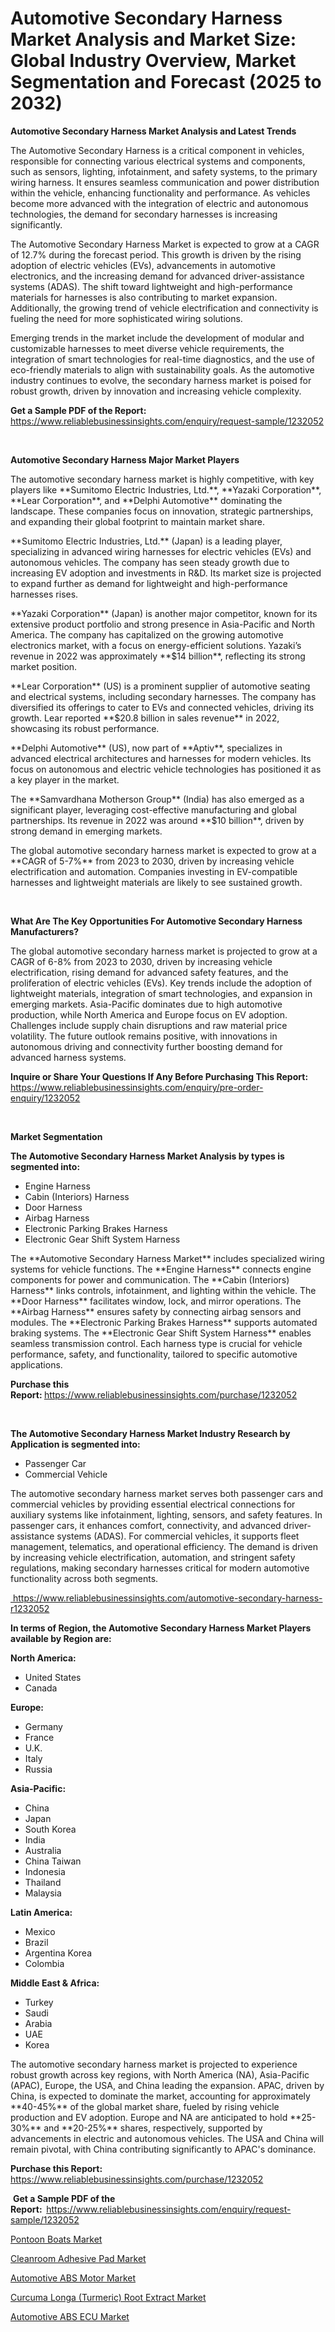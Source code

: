 <p><h1>Automotive Secondary Harness Market Analysis and Market Size: Global Industry Overview, Market Segmentation and Forecast (2025 to 2032)</h1></p><p><strong>Automotive Secondary Harness Market Analysis and Latest Trends</strong></p>
<p><p>The Automotive Secondary Harness is a critical component in vehicles, responsible for connecting various electrical systems and components, such as sensors, lighting, infotainment, and safety systems, to the primary wiring harness. It ensures seamless communication and power distribution within the vehicle, enhancing functionality and performance. As vehicles become more advanced with the integration of electric and autonomous technologies, the demand for secondary harnesses is increasing significantly.</p><p>The Automotive Secondary Harness Market is expected to grow at a CAGR of 12.7% during the forecast period. This growth is driven by the rising adoption of electric vehicles (EVs), advancements in automotive electronics, and the increasing demand for advanced driver-assistance systems (ADAS). The shift toward lightweight and high-performance materials for harnesses is also contributing to market expansion. Additionally, the growing trend of vehicle electrification and connectivity is fueling the need for more sophisticated wiring solutions.</p><p>Emerging trends in the market include the development of modular and customizable harnesses to meet diverse vehicle requirements, the integration of smart technologies for real-time diagnostics, and the use of eco-friendly materials to align with sustainability goals. As the automotive industry continues to evolve, the secondary harness market is poised for robust growth, driven by innovation and increasing vehicle complexity.</p></p>
<p><strong>Get a Sample PDF of the Report:&nbsp;</strong> <a href="https://www.reliablebusinessinsights.com/enquiry/request-sample/1232052?utm_campaign=950&utm_medium=2&utm_source=Github&utm_content=ia&utm_term=23012025&utm_id=automotive-secondary-harness">https://www.reliablebusinessinsights.com/enquiry/request-sample/1232052</a></p>
<p>&nbsp;</p>
<p><strong>Automotive Secondary Harness Major Market Players</strong></p>
<p><p>The automotive secondary harness market is highly competitive, with key players like **Sumitomo Electric Industries, Ltd.**, **Yazaki Corporation**, **Lear Corporation**, and **Delphi Automotive** dominating the landscape. These companies focus on innovation, strategic partnerships, and expanding their global footprint to maintain market share.</p><p>**Sumitomo Electric Industries, Ltd.** (Japan) is a leading player, specializing in advanced wiring harnesses for electric vehicles (EVs) and autonomous vehicles. The company has seen steady growth due to increasing EV adoption and investments in R&D. Its market size is projected to expand further as demand for lightweight and high-performance harnesses rises.</p><p>**Yazaki Corporation** (Japan) is another major competitor, known for its extensive product portfolio and strong presence in Asia-Pacific and North America. The company has capitalized on the growing automotive electronics market, with a focus on energy-efficient solutions. Yazaki’s revenue in 2022 was approximately **$14 billion**, reflecting its strong market position.</p><p>**Lear Corporation** (US) is a prominent supplier of automotive seating and electrical systems, including secondary harnesses. The company has diversified its offerings to cater to EVs and connected vehicles, driving its growth. Lear reported **$20.8 billion in sales revenue** in 2022, showcasing its robust performance.</p><p>**Delphi Automotive** (US), now part of **Aptiv**, specializes in advanced electrical architectures and harnesses for modern vehicles. Its focus on autonomous and electric vehicle technologies has positioned it as a key player in the market.</p><p>The **Samvardhana Motherson Group** (India) has also emerged as a significant player, leveraging cost-effective manufacturing and global partnerships. Its revenue in 2022 was around **$10 billion**, driven by strong demand in emerging markets.</p><p>The global automotive secondary harness market is expected to grow at a **CAGR of 5-7%** from 2023 to 2030, driven by increasing vehicle electrification and automation. Companies investing in EV-compatible harnesses and lightweight materials are likely to see sustained growth.</p></p>
<p>&nbsp;</p>
<p><strong>What Are The Key Opportunities For Automotive Secondary Harness Manufacturers?</strong></p>
<p><p>The global automotive secondary harness market is projected to grow at a CAGR of 6-8% from 2023 to 2030, driven by increasing vehicle electrification, rising demand for advanced safety features, and the proliferation of electric vehicles (EVs). Key trends include the adoption of lightweight materials, integration of smart technologies, and expansion in emerging markets. Asia-Pacific dominates due to high automotive production, while North America and Europe focus on EV adoption. Challenges include supply chain disruptions and raw material price volatility. The future outlook remains positive, with innovations in autonomous driving and connectivity further boosting demand for advanced harness systems.</p></p>
<p><strong>Inquire or Share Your Questions If Any Before Purchasing This Report:</strong> <a href="https://www.reliablebusinessinsights.com/enquiry/pre-order-enquiry/1232052?utm_campaign=950&utm_medium=2&utm_source=Github&utm_content=ia&utm_term=23012025&utm_id=automotive-secondary-harness">https://www.reliablebusinessinsights.com/enquiry/pre-order-enquiry/1232052</a></p>
<p>&nbsp;</p>
<p><strong>Market Segmentation</strong></p>
<p><strong>The Automotive Secondary Harness Market Analysis by types is segmented into:</strong></p>
<p><ul><li>Engine Harness</li><li>Cabin (Interiors) Harness</li><li>Door Harness</li><li>Airbag Harness</li><li>Electronic Parking Brakes Harness</li><li>Electronic Gear Shift System Harness</li></ul></p>
<p><p>The **Automotive Secondary Harness Market** includes specialized wiring systems for vehicle functions. The **Engine Harness** connects engine components for power and communication. The **Cabin (Interiors) Harness** links controls, infotainment, and lighting within the vehicle. The **Door Harness** facilitates window, lock, and mirror operations. The **Airbag Harness** ensures safety by connecting airbag sensors and modules. The **Electronic Parking Brakes Harness** supports automated braking systems. The **Electronic Gear Shift System Harness** enables seamless transmission control. Each harness type is crucial for vehicle performance, safety, and functionality, tailored to specific automotive applications.</p></p>
<p><strong>Purchase this Report:&nbsp;</strong><a href="https://www.reliablebusinessinsights.com/purchase/1232052?utm_campaign=950&utm_medium=2&utm_source=Github&utm_content=ia&utm_term=23012025&utm_id=automotive-secondary-harness">https://www.reliablebusinessinsights.com/purchase/1232052</a></p>
<p>&nbsp;</p>
<p><strong>The Automotive Secondary Harness Market Industry Research by Application is segmented into:</strong></p>
<p><ul><li>Passenger Car</li><li>Commercial Vehicle</li></ul></p>
<p><p>The automotive secondary harness market serves both passenger cars and commercial vehicles by providing essential electrical connections for auxiliary systems like infotainment, lighting, sensors, and safety features. In passenger cars, it enhances comfort, connectivity, and advanced driver-assistance systems (ADAS). For commercial vehicles, it supports fleet management, telematics, and operational efficiency. The demand is driven by increasing vehicle electrification, automation, and stringent safety regulations, making secondary harnesses critical for modern automotive functionality across both segments.</p></p>
<p><a href="https://www.reliablebusinessinsights.com/automotive-secondary-harness-r1232052?utm_campaign=950&utm_medium=2&utm_source=Github&utm_content=ia&utm_term=23012025&utm_id=automotive-secondary-harness">&nbsp;https://www.reliablebusinessinsights.com/automotive-secondary-harness-r1232052</a></p>
<p><strong>In terms of Region, the Automotive Secondary Harness Market Players available by Region are:</strong></p>
<p>
    <p> <strong> North America: </strong>
        <ul>
            <li>United States</li>
            <li>Canada</li>
        </ul>
        </p> 
    <p> <strong> Europe: </strong>
        <ul>
            <li>Germany</li>
            <li>France</li>
            <li>U.K.</li>
            <li>Italy</li>
            <li>Russia</li>
        </ul>
        </p> 
    <p> <strong> Asia-Pacific: </strong>
        <ul>
            <li>China</li>
            <li>Japan</li>
            <li>South Korea</li>
            <li>India</li>
            <li>Australia</li>
            <li>China Taiwan</li>
            <li>Indonesia</li>
            <li>Thailand</li>
            <li>Malaysia</li>
        </ul>
        </p> 
    <p> <strong> Latin America: </strong>
        <ul>
            <li>Mexico</li>
            <li>Brazil</li>
            <li>Argentina Korea</li>
            <li>Colombia</li>
        </ul>
        </p> 
    <p> <strong> Middle East & Africa: </strong>
        <ul>
            <li>Turkey</li>
            <li>Saudi</li>
            <li>Arabia</li>
            <li>UAE</li>
            <li>Korea</li>
        </ul>
    </p>
    </p>
<p><p>The automotive secondary harness market is projected to experience robust growth across key regions, with North America (NA), Asia-Pacific (APAC), Europe, the USA, and China leading the expansion. APAC, driven by China, is expected to dominate the market, accounting for approximately **40-45%** of the global market share, fueled by rising vehicle production and EV adoption. Europe and NA are anticipated to hold **25-30%** and **20-25%** shares, respectively, supported by advancements in electric and autonomous vehicles. The USA and China will remain pivotal, with China contributing significantly to APAC's dominance.</p></p>
<p><strong>Purchase this Report: </strong><a href="https://www.reliablebusinessinsights.com/purchase/1232052?utm_campaign=950&utm_medium=2&utm_source=Github&utm_content=ia&utm_term=23012025&utm_id=automotive-secondary-harness">https://www.reliablebusinessinsights.com/purchase/1232052</a></p>
<p>&nbsp;<strong>Get a Sample PDF of the Report:&nbsp;&nbsp;</strong><a href="https://www.reliablebusinessinsights.com/enquiry/request-sample/1232052?utm_campaign=950&utm_medium=2&utm_source=Github&utm_content=ia&utm_term=23012025&utm_id=automotive-secondary-harness">https://www.reliablebusinessinsights.com/enquiry/request-sample/1232052</a></p>
<p><strong></strong></p>
<p><p><a href="https://www.linkedin.com/pulse/pontoon-boats-market-analysis-report-predicts-trends-growth-idxzf?utm_campaign=950&utm_medium=2&utm_source=Github&utm_content=ia&utm_term=23012025&utm_id=automotive-secondary-harness">Pontoon Boats Market</a></p><p><a href="https://www.linkedin.com/pulse/thorough-examination-global-cleanroom-adhesive-pad-market-tbg5f?utm_campaign=950&utm_medium=2&utm_source=Github&utm_content=ia&utm_term=23012025&utm_id=automotive-secondary-harness">Cleanroom Adhesive Pad Market</a></p><p><a href="https://github.com/lindaopodray/Market-Research-Report-List-1/blob/main/automotive-abs-motor-market.md?utm_campaign=950&utm_medium=2&utm_source=Github&utm_content=ia&utm_term=23012025&utm_id=automotive-secondary-harness">Automotive ABS Motor Market</a></p><p><a href="https://www.linkedin.com/pulse/comprehensive-overview-curcuma-longa-turmeric-root-extract-zpkaf?utm_campaign=950&utm_medium=2&utm_source=Github&utm_content=ia&utm_term=23012025&utm_id=automotive-secondary-harness">Curcuma Longa (Turmeric) Root Extract Market</a></p><p><a href="https://github.com/OlenFleming68/Market-Research-Report-List-1/blob/main/automotive-abs-ecu-market.md?utm_campaign=950&utm_medium=2&utm_source=Github&utm_content=ia&utm_term=23012025&utm_id=automotive-secondary-harness">Automotive ABS ECU Market</a></p></p>